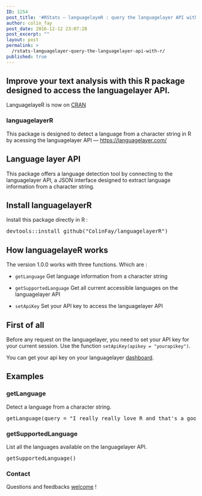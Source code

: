 ```yaml
---
ID: 1254
post_title: '#RStats — languagelayeR : query the languagelayer API with R'
author: colin_fay
post_date: 2016-12-12 23:07:28
post_excerpt: ""
layout: post
permalink: >
  /rstats-languagelayer-query-the-languagelayer-api-with-r/
published: true
---
```

<h2>Improve your text analysis with this R package designed to access the languagelayer API.<!--more--></h2>
<p class="unchanged rich-diff-level-one">LanguagelayeR is now on <a href="https://cran.r-project.org/package=languagelayeR">CRAN</a></p>

<h3>languagelayerR</h3>
<p class="unchanged rich-diff-level-one">This package is designed to detect a language from a character string in R by acessing the languagelayer API — <a href="https://languagelayer.com/">https://languagelayer.com/</a></p>

<h2>Language layer API</h2>
<p class="unchanged rich-diff-level-one">This package offers a language detection tool by connecting to the languagelayer API, a JSON interface designed to extract language information from a character string.</p>

<h2>Install languagelayerR</h2>
<p">Install this package directly in R :</p>

<pre>devtools</span><span class="pl-k">::</span>install_github(<span class="pl-s"><span class="pl-pds">"</span>ColinFay/languagelayerR<span class="pl-pds">"</span></span>)</pre>
<h2>How languagelayeR works</h2>
<p class="unchanged rich-diff-level-one">The version 1.0.0 works with three functions. Which are :</p>

<ul class="unchanged rich-diff-level-one">
 	<li class="unchanged">
<p class="unchanged"><code>getLanguage</code> Get language information from a character string</p>
</li>
 	<li class="unchanged">
<p class="unchanged"><code>getSupportedLanguage</code> Get all current accessible languages on the languagelayer API</p>
</li>
 	<li class="unchanged">
<p class="unchanged"><code>setApiKey</code> Set your API key to access the languagelayer API</p>
</li>
</ul>
<h2>First of all</h2>
<p class="unchanged rich-diff-level-one">Before any request on the languagelayer, you need to set your API key for your current session. Use the function <code>setApiKey(apikey = "yourapikey")</code>.</p>
<p class="unchanged rich-diff-level-one">You can get your api key on your languagelayer <a href="https://languagelayer.com/dashboard">dashboard</a>.</p>

<h2>Examples</h2>
<h3>getLanguage</h3>
<p>Detect a language from a character string.</p>

<pre>getLanguage(<span class="pl-v">query</span> <span class="pl-k">=</span> <span class="pl-s"><span class="pl-pds">"</span>I really really love R and that's a good thing, right?<span class="pl-pds">"</span></span>)</pre>
<h3 class="unchanged rich-diff-level-one">getSupportedLanguage</h3>
<p class="unchanged rich-diff-level-one">List all the languages available on the languagelayer API.</p>

<pre>getSupportedLanguage()</pre>
<h3>Contact</h3>
<p>Questions and feedbacks <a href="mailto:contact@colinfay.me">welcome</a> !</p>
&nbsp;